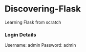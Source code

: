 # Discovering-Flask

Learning Flask from scratch

### Login Details

Username: admin
Password: admin
